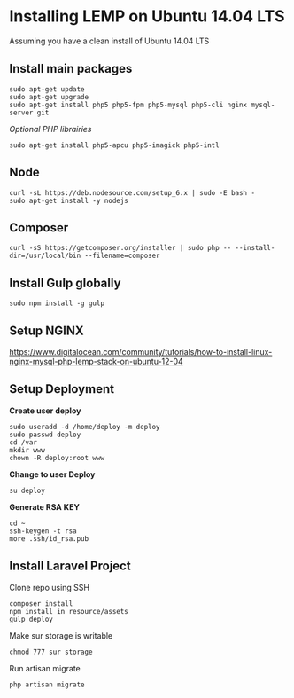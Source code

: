Installing LEMP on Ubuntu 14.04 LTS
===================================

Assuming you have a clean install of Ubuntu 14.04 LTS

Install main packages
---------------------

```
sudo apt-get update
sudo apt-get upgrade
sudo apt-get install php5 php5-fpm php5-mysql php5-cli nginx mysql-server git
```

*Optional PHP librairies*

```
sudo apt-get install php5-apcu php5-imagick php5-intl
```

Node
----

```
curl -sL https://deb.nodesource.com/setup_6.x | sudo -E bash -
sudo apt-get install -y nodejs
```

Composer
--------

```
curl -sS https://getcomposer.org/installer | sudo php -- --install-dir=/usr/local/bin --filename=composer
```

Install Gulp globally
---------------------

```
sudo npm install -g gulp
```

Setup NGINX
-----------

https://www.digitalocean.com/community/tutorials/how-to-install-linux-nginx-mysql-php-lemp-stack-on-ubuntu-12-04


Setup Deployment
----------------

**Create user deploy**

```
sudo useradd -d /home/deploy -m deploy
sudo passwd deploy
cd /var
mkdir www
chown -R deploy:root www
```

**Change to user Deploy**

```
su deploy
```

**Generate RSA KEY**

```
cd ~
ssh-keygen -t rsa
more .ssh/id_rsa.pub
```

Install Laravel Project
-----------------------

Clone repo using SSH

```
composer install
npm install in resource/assets
gulp deploy
```

Make sur storage is writable

```
chmod 777 sur storage
```

Run artisan migrate

```
php artisan migrate
```
